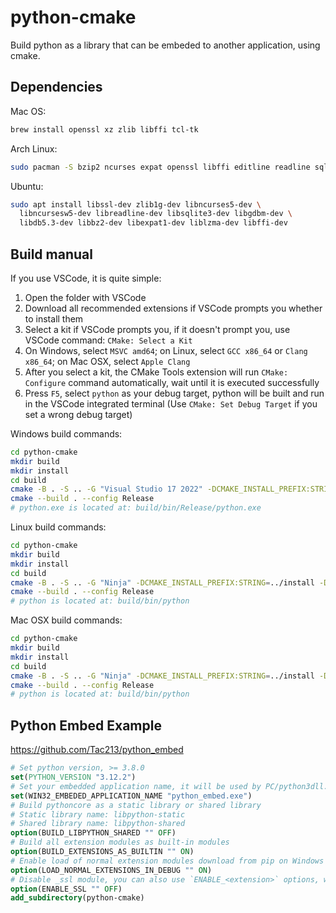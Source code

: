 # python-cmake

Build python as a library that can be embeded to another application, using cmake.

## Dependencies

Mac OS:

```bash
brew install openssl xz zlib libffi tcl-tk
```

Arch Linux:

```bash
sudo pacman -S bzip2 ncurses expat openssl libffi editline readline sqlite gdbm db5.3 xz tcl tk mpdecimal
```

Ubuntu:

```bash
sudo apt install libssl-dev zlib1g-dev libncurses5-dev \
  libncursesw5-dev libreadline-dev libsqlite3-dev libgdbm-dev \
  libdb5.3-dev libbz2-dev libexpat1-dev liblzma-dev libffi-dev
```

## Build manual

If you use VSCode, it is quite simple:

1. Open the folder with VSCode
2. Download all recommended extensions if VSCode prompts you whether to install them
3. Select a kit if VSCode prompts you, if it doesn't prompt you, use VSCode command: `CMake: Select a Kit`
4. On Windows, select `MSVC amd64`; on Linux, select `GCC x86_64` or `Clang x86_64`; on Mac OSX, select `Apple Clang`
5. After you select a kit, the CMake Tools extension will run `CMake: Configure` command automatically, wait until it is executed successfully
6. Press `F5`, select `python` as your debug target, python will be built and run in the VSCode integrated terminal (Use `CMake: Set Debug Target` if you set a wrong debug target)

Windows build commands:

```bash
cd python-cmake
mkdir build
mkdir install
cd build
cmake -B . -S .. -G "Visual Studio 17 2022" -DCMAKE_INSTALL_PREFIX:STRING=../install
cmake --build . --config Release
# python.exe is located at: build/bin/Release/python.exe
```

Linux build commands:

```bash
cd python-cmake
mkdir build
mkdir install
cd build
cmake -B . -S .. -G "Ninja" -DCMAKE_INSTALL_PREFIX:STRING=../install -DCMAKE_BUILD_TYPE:STRING=Release
cmake --build . --config Release
# python is located at: build/bin/python
```

Mac OSX build commands:

```bash
cd python-cmake
mkdir build
mkdir install
cd build
cmake -B . -S .. -G "Ninja" -DCMAKE_INSTALL_PREFIX:STRING=../install -DCMAKE_BUILD_TYPE:STRING=Release
cmake --build . --config Release
# python is located at: build/bin/python
```

## Python Embed Example

https://github.com/Tac213/python_embed

```cmake
# Set python version, >= 3.8.0
set(PYTHON_VERSION "3.12.2")
# Set your embedded application name, it will be used by PC/python3dll.c if you build pythoncore as a static library on Windows
set(WIN32_EMBEDED_APPLICATION_NAME "python_embed.exe")
# Build pythoncore as a static library or shared library
# Static library name: libpython-static
# Shared library name: libpython-shared
option(BUILD_LIBPYTHON_SHARED "" OFF)
# Build all extension modules as built-in modules
option(BUILD_EXTENSIONS_AS_BUILTIN "" ON)
# Enable load of normal extension modules download from pip on Windows (Otherwise python will try to load extensions with `_d` suffix when `CMAKE_BUILD_TYPE` is `Debug`)
option(LOAD_NORMAL_EXTENSIONS_IN_DEBUG "" ON)
# Disable _ssl module, you can also use `ENABLE_<extension>` options, where <extension> is the name of the extension in upper case, and without any leading underscore (_).
option(ENABLE_SSL "" OFF)
add_subdirectory(python-cmake)
```
